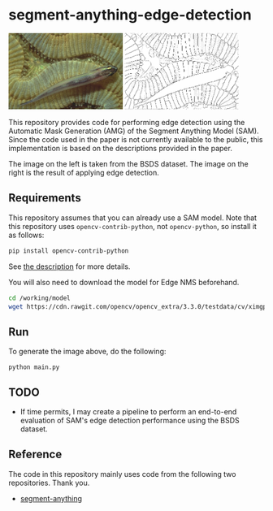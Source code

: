 # segment-anything-edge-detection

<p>
<img src='assets/fish.jpg' height=150px /> <img src='assets/edge.png' height=150px />
</p>

This repository provides code for performing edge detection using the Automatic Mask Generation (AMG) of the Segment Anything Model (SAM). Since the code used in the paper is not currently available to the public, this implementation is based on the descriptions provided in the paper.

The image on the left is taken from the BSDS dataset. <!-- The center is the ground truth edge.  --> The image on the right is the result of applying edge detection.

## Requirements
This repository assumes that you can already use a SAM model. 
Note that this repository uses `opencv-contrib-python`, not `opencv-python`, so install it as follows:
```bash
pip install opencv-contrib-python
```
See [the description](https://pypi.org/project/opencv-contrib-python/) for more details.

You will also need to download the model for Edge NMS beforehand.
```bash
cd /working/model
wget https://cdn.rawgit.com/opencv/opencv_extra/3.3.0/testdata/cv/ximgproc/model.yml.gz
```

## Run
To generate the image above, do the following:
```
python main.py
```

## TODO
- If time permits, I may create a pipeline to perform an end-to-end evaluation of SAM's edge detection performance using the BSDS dataset.

## Reference
The code in this repository mainly uses code from the following two repositories. Thank you.
- [segment-anything](https://github.com/facebookresearch/segment-anything)